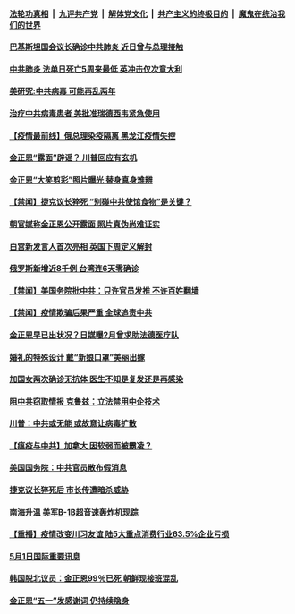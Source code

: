 ####  [法轮功真相](../../../../basic/blob/master/README.md?t=05021501) &nbsp;|&nbsp; [九评共产党](../../../../9ping.md/blob/master/README.md?t=05021501) &nbsp;|&nbsp; [解体党文化](../../../../jtdwh.md/blob/master/README.md?t=05021501)  &nbsp;|&nbsp; [共产主义的终极目的](../../../../gczydzjmd.md/blob/master/README.md?t=05021501) &nbsp;|&nbsp; [魔鬼在统治我们的世界](../../../../mgztzwmdsj.md/blob/master/README.md?t=05021501) 

#### [巴基斯坦国会议长确诊中共肺炎 近日曾与总理接触](../pages/prog202/a102836929.md?t=05021501) 

#### [中共肺炎 法单日死亡5周来最低 英冲击仅次意大利](../pages/prog202/a102836909.md?t=05021501) 

#### [美研究:中共病毒 可能再乱两年](../pages/prog202/a102836896.md?t=05021501) 

#### [治疗中共病毒患者 美批准瑞德西韦紧急使用](../pages/prog202/a102836871.md?t=05021501) 

#### [【疫情最前线】俄总理染疫隔离 黑龙江疫情失控](../pages/prog202/a102836838.md?t=05021501) 

#### [金正恩“露面”辟谣？ 川普回应有玄机](../pages/prog202/a102836864.md?t=05021501) 

#### [金正恩“大笑剪彩”照片曝光 替身真身难辨](../pages/prog202/a102836807.md?t=05021501) 



#### [【禁闻】捷克议长猝死 “别碰中共使馆食物”是关键？](../pages/prog202/a102836701.md?t=05021501) 

#### [朝官媒称金正恩公开露面 照片真伪尚难证实](../pages/prog202/a102836690.md?t=05021501) 

#### [白宫新发言人首次亮相 英国下周定义解封](../pages/prog202/a102836680.md?t=05021501) 

#### [俄罗斯新增近8千例 台湾连6天零确诊](../pages/prog202/a102836455.md?t=05021501) 

#### [【禁闻】美国务院批中共：只许官员发推 不许百姓翻墙](../pages/prog202/a102836638.md?t=05021501) 

#### [【禁闻】疫情欺骗后果严重 全球追责中共](../pages/prog202/a102836642.md?t=05021501) 

#### [金正恩早已出状况？日媒曝2月曾求助法德医疗队](../pages/prog202/a102836561.md?t=05021501) 

#### [婚礼的特殊设计 戴“新娘口罩”美丽出嫁](../pages/prog202/a102836588.md?t=05021501) 

#### [加国女两次确诊无抗体 医生不知是复发还是再感染](../pages/prog202/a102836414.md?t=05021501) 


#### [阻中共窃取情报 克鲁兹：立法禁用中企技术](../pages/prog202/a102836457.md?t=05021501) 

#### [川普：中共或无能 或故意让病毒扩散](../pages/prog202/a102836441.md?t=05021501) 

#### [【瘟疫与中共】加拿大 因软弱而被霸凌？](../pages/prog202/a102836461.md?t=05021501) 

#### [美国国务院：中共官员散布假消息](../pages/prog202/a102836448.md?t=05021501) 

#### [捷克议长猝死后 市长传遭暗杀威胁](../pages/prog202/a102836400.md?t=05021501) 


#### [南海升温 美军B-1B超音速轰炸机现踪](../pages/prog202/a102836284.md?t=05021501) 

#### [【重播】疫情改变川习友谊 陆5大重点消费行业63.5%企业亏损](../pages/prog202/a102835544.md?t=05021501) 

#### [5月1日国际重要讯息](../pages/prog202/a102836266.md?t=05021501) 

#### [韩国脱北议员：金正恩99％已死 朝鲜现接班混乱](../pages/prog202/a102836246.md?t=05021501) 

#### [金正恩“五一”发感谢词 仍持续隐身](../pages/prog202/a102836243.md?t=05021501) 

